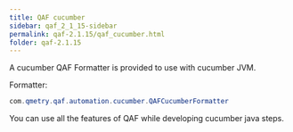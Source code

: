 ```yaml
---
title: QAF cucumber
sidebar: qaf_2_1_15-sidebar
permalink: qaf-2.1.15/qaf_cucumber.html
folder: qaf-2.1.15
---
```


A cucumber QAF Formatter is provided to use with cucumber JVM.

Formatter: 

```java
com.qmetry.qaf.automation.cucumber.QAFCucumberFormatter
```

You can use all the features of QAF while developing cucumber java steps.
